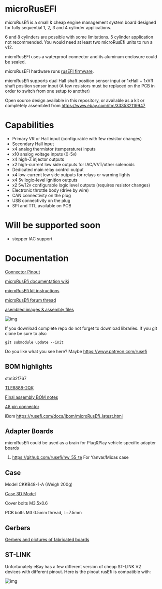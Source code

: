 # microRusEFI

microRusEfi is a small & cheap engine management system board designed for fully sequential 1, 2, 3 and 4 cylinder applications.

6 and 8 cylinders are possible with some limitations. 5 cylinder application not recommended. You would need at least two microRusEfi units to run a v12.

microRusEFI uses a waterproof connector and its aluminum enclosure could be sealed. 

microRusEFI hardware runs [rusEFI firmware](https://github.com/rusefi/rusefi).

microRusEfi supports dual Hall shaft position sensor input or 1xHall + 1xVR shaft position sensor input
(A few resistors must be replaced on the PCB in order to switch from one setup to another)

Open source design available in this repository,
or available as a kit or completely assembled from https://www.ebay.com/itm/333532119947

# Capabilities
* Primary VR or Hall input (configurable with few resistor changes)
* Secondary Hall input
* x4 analog thermistor (temperature) inputs
* x10 analog voltage inputs (0-5v)
* x4 high-Z injector outputs
* x2 high-current low side outputs for IAC/VVT/other solenoids
* Dedicated main relay control output 
* x4 low-current low side outputs for relays or warning lights 
* x4 5v logic-level ignition outputs
* x2 5v/12v configurable logic level outputs (requires resistor changes)
* Electronic throttle body (drive by wire)
* CAN connectivity on the plug
* USB connectivity on the plug 
* SPI and TTL available on PCB

# Will be supported soon
* stepper IAC support



# Documentation

[Connector Pinout](https://github.com/rusefi/rusefi/wiki/Hardware_microRusEfi_wiring)

[microRusEfi documentation wiki](https://github.com/rusefi/rusefi/wiki/Hardware_microRusEfi)

[microRusEfi kit instructions](https://github.com/rusefi/rusefi/wiki/Hardware_microRusEfi_kit_instructions)

[microRusEfi forum thread](https://rusefi.com/forum/viewtopic.php?f=4&t=1538)

[asembled images & assembly files](gerbers)


![img](microRusEfi.jpg)

If you download complete repo do not forget to download libraries. If you git clone be sure to also

`git submodule update --init`

Do you like what you see here? Maybe https://www.patreon.com/rusefi

## BOM highlights

stm32f767

[TLE8888-2QK](https://www.infineon.com/dgdl/Infineon-Infineon-TLE8888QK-DS-v01_02-EN.pdf?fileId=5546d4624f205c9a014f402ebd1c6095)

[Final assembly BOM notes](https://github.com/rusefi/hw_microRusEfi/blob/master/gerbers/rusEFI-Micro_R0.4.x-not-pre-assembled.md)

[48 pin connector](https://github.com/rusefi/rusefi/wiki/Hardware_microRusEfi_connectors)


iBom https://rusefi.com/docs/ibom/microRusEfi_latest.html

## Adapter Boards

microRusEfi could be used as a brain for Plug&Play vehicle specific adapter boards

1) https://github.com/rusefi/hw_55_te For Yanvar/Micas case

## Case

Model CKKB48-1-A (Weigh 200g)

[Case 3D Model](https://cad.onshape.com/documents/cce953328a88b521d5673ac5/w/e2d3a78cfb432482f5aac9ea/e/2eb39a31ab72390c6384f68c)

Cover bolts M3.5x0.6

PCB bolts M3 0.5mm thread, L=7.5mm

## Gerbers

[Gerbers and pictures of fabricated boards](gerbers)


## ST-LINK

Unfortunately eBay has a few different version of cheap ST-LINK V2 devices with different pinout. Here is the pinout rusEfi is compatible with:

![img](compatible_ST-LINK_V2.jpg)
